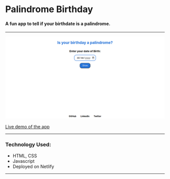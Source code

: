# Palindrome Birthday

#### A fun app to tell if your birthdate is a palindrome.

<hr/>

![Screenshot](https://github.com/madhvsvdan/mark13/blob/main/13.png?raw=true)

[Live demo of the app](https://ngc-mark13.netlify.app/)

<hr/>

### Technology Used:

- HTML, CSS
- Javascript
- Deployed on Netlify

<hr/>
